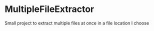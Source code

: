 # MultipleFileExtractor
Small project to extract multiple files at once in a file location I choose
